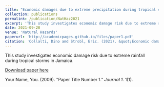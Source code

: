 ```yaml
---
title: "Economic damages due to extreme precipitation during tropical storms: evidence from Jamaica"
collection: publications
permalink: /publication/NatHaz2021
excerpt: 'This study investigates economic damage risk due to extreme rainfall during tropical storms in Jamaica.'
date: 2021-09-20
venue: 'Natural Hazards'
paperurl: 'http://academicpages.github.io/files/paper1.pdf'
citation: 'Collalti, Dino and Strobl, Eric. (2021). &quot;Economic damages due to extreme precipitation during tropical storms: evidence from Jamaica.&quot; <i>Natural Hazards</i>. 1-28.'
---
```

This study investigates economic damage risk due to extreme rainfall during tropical storms in Jamaica.

[Download paper here](http://academicpages.github.io/files/paper1.pdf)

Your Name, You. (2009). "Paper Title Number 1." <i>Journal 1</i>. 1(1).

